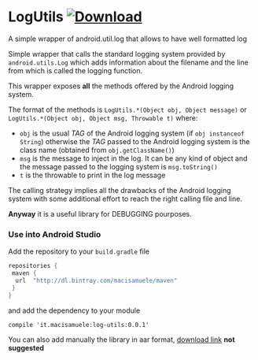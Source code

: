 # LogUtils [ ![Download](https://api.bintray.com/packages/macisamuele/maven/log-utils/images/download.svg) ](https://bintray.com/macisamuele/maven/log-utils/_latestVersion)
A simple wrapper of android.util.log that allows to have well formatted log

Simple wrapper that calls the standard logging system provided by `android.utils.Log` which adds information about the filename and the line from which is called the logging function.

This wrapper exposes **all** the methods offered by the Android logging system.

The format of the methods is `LogUtils.*(Object obj, Object message)` or `LogUtils.*(Object obj, Object msg, Throwable t)` where:
 - `obj` is the usual *TAG* of the Android logging system (if `obj instanceof String`) otherwise the *TAG* passed to the Android logging system is the class name (obtained from `obj.getClassName()`)
 - `msg` is the message to inject in the log. It can be any kind of object and the message passed to the logging system is `msg.toString()`
 - `t` is the throwable to print in the log message

The calling strategy implies all the drawbacks of the Android logging system with some additional effort to reach the right calling file and line.

**Anyway** it is a useful library for DEBUGGING pourposes.

### Use into Android Studio
Add the repository to your `build.gradle` file
```gradle
repositories {
 maven {
  url  "http://dl.bintray.com/macisamuele/maven" 
 }
}
```
 and add the dependency to your module
 ```
 compile 'it.macisamuele:log-utils:0.0.1'
 ```
You can also add manually the library in aar format, [download link](https://bintray.com/artifact/download/macisamuele/maven/it/macisamuele/log-utils/0.0.1/log-utils-0.0.1.aar) **not suggested**
